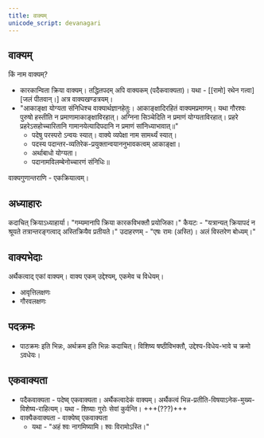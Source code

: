 ```yaml
---
title: वाक्यम्
unicode_script: devanagari
---
```


## वाक्यम्
किं नाम वाक्यम्?

- कारकान्विता क्रिया वाक्यम्। तद्धितपदम् अपि वाक्यकम् (पदैकवाक्यता)। यथा - [[रामो] रथेन गत्वा] [जलं पीतवान्।] अत्र वाक्यखण्डत्रयम्।
- "आकाङ्क्षा योग्यता संनिधिश्च वाक्यार्थज्ञानहेतुः। आकाङ्क्षादिरहितं वाक्यमप्रमाणम्। यथा गौरश्वः पुरुषो हस्तीति न प्रमाणामाकाङ्क्षाविरहात्। अग्निना सिञ्चेदिति न प्रमाणं योग्यताविरहात्। प्रहरे प्रहरेऽसहोच्चारितानि गामानयेत्यादिपदानि न प्रमाणं सांनिध्याभावात्॥"
    - पदेषु परस्परो ऽन्वयः स्यात्। वाक्ये व्यपेक्षा नाम सामर्थ्यं स्यात्।
    - पदस्य पदान्तर-व्यतिरेक-प्रयुक्तान्वयाननुभावकत्वम् आकाङ्क्षा।
    - अर्थाबाधो योग्यता।
    - पदानामविलम्बेनोच्चारणं संनिधिः॥

वाक्यगुणान्तराणि - एकक्रियात्वम्।

## अध्याहारः
कदाचित् क्रियाऽध्याहार्या। "गम्यमानापि क्रिया कारकविभक्तौ प्रयोजिका।" कैयटः - "यत्रान्यत् क्रियापदं न श्रूयते तत्रान्तरङ्गत्वाद् अस्तिक्रियैव प्रतीयते।" उदाहरणम् - "एषः रामः (अस्ति)। अलं विस्तरेण बोध्यम्।"


## वाक्यभेदाः
अर्थैकत्वाद् एकां वाक्यम्। वाक्य एकम् उद्देश्यम्, एकमेव च विधेयम्।

- आवृत्तिलक्षणः
- गौरवलक्षणः

## पदक्रमः
- पाठक्रमः इति भिन्नः, अर्थक्रम इति भिन्नः कदाचित्। विशिष्य षष्ठीविभक्तौ, उद्देश्य-विधेय-भावे च क्रमो ऽवधेयः।

## एकवाक्यता
- पदैकवाक्यता - पदेष्व् एकवाक्यता।  अर्थैकत्वादेकं वाक्यम्। अर्थैकत्वं भिन्न-प्रतीति-विषयाऽनेक-मुख्य-विशेष्य-राहित्यम्। यथा - शिष्याः गुरोः सेवां कुर्वन्ति। +++(???)+++
- वाक्यैकवाक्यता - वाक्येष्व् एकवाक्यता
  - यथा - "अहं श्वः नागमिष्यामि। श्वः विरामोऽस्ति।" 